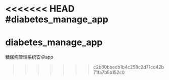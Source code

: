<<<<<<< HEAD
#diabetes_manage_app
=======
# diabetes_manage_app
糖尿病管理系统安卓app
>>>>>>> c2b60bbedb1b4c258c2d71cd42b71fa7b5b152c0
